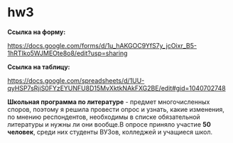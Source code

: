 # hw3
**Ссылка на форму:**

https://docs.google.com/forms/d/1u_hAKGOC9YfS7y_jcOixr_B5-1hRTIko5WJMEOte8o8/edit?usp=sharing

**Ссылка на таблицу:**

https://docs.google.com/spreadsheets/d/1UU-qyHSP7sRjiS0FYzEYUNFU8D15MvXktkNAkFXG2BE/edit#gid=1040702748

**Школьная программа по литературе** - предмет многочисленных споров, поэтому я решила провести опрос и узнать, какие изменения, по мнению респондентов, необходимы в списке обязательной литературы и нужны ли они вообще.В опросе приняло участие **50 человек**, среди них студенты ВУЗов, колледжей и учащиеся школ.
